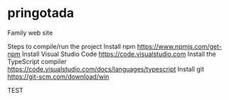 # pringotada
Family web site

Steps to compile/run the project
Install npm
	https://www.npmjs.com/get-npm
Install Visual Studio Code
	https://code.visualstudio.com
Install the TypeScript compiler
	https://code.visualstudio.com/docs/languages/typescript
Install git
	https://git-scm.com/download/win

TEST